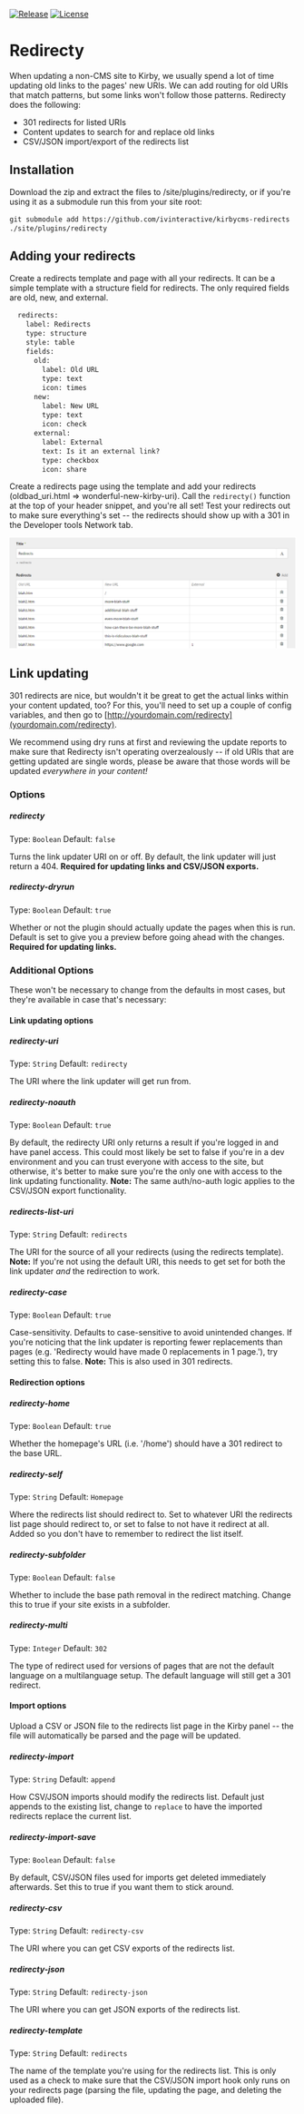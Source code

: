 [![Release](https://img.shields.io/github/release/ivinteractive/kirbycms-redirects.svg)](https://github.com/ivinteractive/kirbycms-redirects/releases)
[![License](https://img.shields.io/github/license/ivinteractive/kirbycms-redirects.svg)](https://raw.githubusercontent.com/ivinteractive/kirbycms-redirects/master/license.md)

# Redirecty

When updating a non-CMS site to Kirby, we usually spend a lot of time updating old links to the pages' new URIs. We can add routing for old URIs that match patterns, but some links won't follow those patterns. Redirecty does the following:

- 301 redirects for listed URIs
- Content updates to search for and replace old links
- CSV/JSON import/export of the redirects list

## Installation

Download the zip and extract the files to /site/plugins/redirecty, or if you're using it as a submodule run this from your site root:

```
git submodule add https://github.com/ivinteractive/kirbycms-redirects ./site/plugins/redirecty
```

## Adding your redirects

Create a redirects template and page with all your redirects. It can be a simple template with a structure field for redirects. The only required fields are old, new, and external.

```
  redirects:
    label: Redirects
    type: structure
    style: table
    fields:
      old:
        label: Old URL
        type: text
        icon: times
      new:
        label: New URL
        type: text
        icon: check
      external:
        label: External
        text: Is it an external link?
        type: checkbox
        icon: share
```

Create a redirects page using the template and add your redirects (oldbad_uri.html => wonderful-new-kirby-uri). Call the ```redirecty()``` function at the top of your header snippet, and you're all set! Test your redirects out to make sure everything's set -- the redirects should show up with a 301 in the Developer tools Network tab.

![Redirects panel screenshot](https://raw.githubusercontent.com/ivinteractive/kirbycms-redirects/dev/sample.png)

## Link updating

301 redirects are nice, but wouldn't it be great to get the actual links within your content updated, too? For this, you'll need to set up a couple of config variables, and then go to [http://yourdomain.com/redirecty](yourdomain.com/redirecty).

We recommend using dry runs at first and reviewing the update reports to make sure that Redirecty isn't operating overzealously -- if old URIs that are getting updated are single words, please be aware that those words will be updated *everywhere in your content!*

### Options

##### redirecty
Type: ```Boolean``` Default: ```false```

Turns the link updater URI on or off. By default, the link updater will just return a 404. **Required for updating links and CSV/JSON exports.**

##### redirecty-dryrun

Type: ```Boolean``` Default: ```true```

Whether or not the plugin should actually update the pages when this is run. Default is set to give you a preview before going ahead with the changes. **Required for updating links.**

### Additional Options

These won't be necessary to change from the defaults in most cases, but they're available in case that's necessary:

#### Link updating options

##### redirecty-uri

Type: ```String``` Default: ```redirecty```

The URI where the link updater will get run from.

##### redirecty-noauth

Type: ```Boolean``` Default: ```true```

By default, the redirecty URI only returns a result if you're logged in and have panel access. This could most likely be set to false if you're in a dev environment and you can trust everyone with access to the site, but otherwise, it's better to make sure you're the only one with access to the link updating functionality. **Note:** The same auth/no-auth logic applies to the CSV/JSON export functionality.

##### redirects-list-uri

Type: ```String``` Default: ```redirects```

The URI for the source of all your redirects (using the redirects template). **Note:** If you're not using the default URI, this needs to get set for both the link updater *and* the redirection to work.

##### redirecty-case

Type: ```Boolean``` Default: ```true```

Case-sensitivity. Defaults to case-sensitive to avoid unintended changes. If you're noticing that the link updater is reporting fewer replacements than pages (e.g. 'Redirecty would have made 
0 replacements in 1 page.'), try setting this to false. **Note:** This is also used in 301 redirects.

#### Redirection options

##### redirecty-home

Type: ```Boolean``` Default: ```true```

Whether the homepage's URL (i.e. '/home') should have a 301 redirect to the base URL.

##### redirecty-self

Type: ```String``` Default: ```Homepage```

Where the redirects list should redirect to. Set to whatever URI the redirects list page should redirect to, or set to false to not have it redirect at all. Added so you don't have to remember to redirect the list itself.

##### redirecty-subfolder

Type: ```Boolean``` Default: ```false```

Whether to include the base path removal in the redirect matching. Change this to true if your site exists in a subfolder.

##### redirecty-multi

Type: ```Integer``` Default: ```302```

The type of redirect used for versions of pages that are not the default language on a multilanguage setup. The default language will still get a 301 redirect.

#### Import options

Upload a CSV or JSON file to the redirects list page in the Kirby panel -- the file will automatically be parsed and the page will be updated.

##### redirecty-import

Type: ```String``` Default: ```append```

How CSV/JSON imports should modify the redirects list. Default just appends to the existing list, change to ```replace``` to have the imported redirects replace the current list.

##### redirecty-import-save

Type: ```Boolean``` Default: ```false```

By default, CSV/JSON files used for imports get deleted immediately afterwards. Set this to true if you want them to stick around.

##### redirecty-csv

Type: ```String``` Default: ```redirecty-csv```

The URI where you can get CSV exports of the redirects list.

##### redirecty-json

Type: ```String``` Default: ```redirecty-json```

The URI where you can get JSON exports of the redirects list.

##### redirecty-template

Type: ```String``` Default: ```redirects```

The name of the template you're using for the redirects list. This is only used as a check to make sure that the CSV/JSON import hook only runs on your redirects page (parsing the file, updating the page, and deleting the uploaded file).
